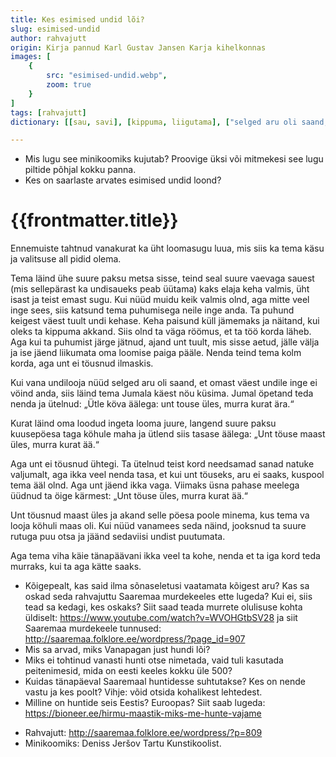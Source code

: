 ```yaml
---
title: Kes esimised undid lõi?
slug: esimised-undid
author: rahvajutt
origin: Kirja pannud Karl Gustav Jansen Karja kihelkonnas
images: [
    {
        src: "esimised-undid.webp",
        zoom: true
    }
]
tags: [rahvajutt]
dictionary: [[sau, savi], [kippuma, liigutama], ["selged aru oli saand, et omast väest", "oli selgelt mõistnud, et oma jõuga"], [touse, tõuse], [langend, heitnud], [sanad, sõnad], [vaga, vakka], [kärmest, valjusti], ["viha käie ta kohe", "viha käivat tema vastu, s.t olevat tema peale vihane"]]

---
```


<details-wrapper summary="Mõtlemiseks ja arutlemiseks">

- Mis lugu see minikoomiks kujutab? Proovige üksi või mitmekesi see lugu piltide põhjal kokku panna.
- Kes on saarlaste arvates esimised undid loond?

</details-wrapper>

<h1 class="story-h1">
    {{frontmatter.title}}
</h1>

Ennemuiste tahtnud vanakurat ka üht loomasugu luua, mis siis ka tema käsu ja valitsuse all pidid olema.

Tema läind ühe suure paksu metsa sisse, teind seal suure vaevaga sauest (mis sellepärast ka undisaueks peab üütama) kaks elaja keha valmis, üht isast ja teist emast sugu. Kui nüüd muidu keik valmis olnd, aga mitte veel inge sees, siis katsund tema puhumisega neile inge anda. Ta puhund keigest väest tuult undi kehase. Keha paisund küll jämemaks ja näitand, kui oleks ta kippuma akkand. Siis olnd ta väga röömus, et ta töö korda läheb. Aga kui ta puhumist järge jätnud, ajand unt tuult, mis sisse aetud, jälle välja ja ise jäend liikumata oma loomise paiga pääle. Nenda teind tema kolm korda, aga unt ei töusnud ilmaskis.

Kui vana undilooja nüüd selged aru oli saand, et omast väest undile inge ei vöind anda, siis läind tema Jumala käest nöu küsima. Jumal öpetand teda nenda ja ütelnud: „Ütle köva äälega: unt touse üles, murra kurat ära.“

Kurat läind oma loodud ingeta looma juure, langend suure paksu kuusepöesa taga köhule maha ja ütlend siis tasase äälega: „Unt töuse maast üles, murra kurat ää.“

Aga unt ei töusnud ühtegi. Ta ütelnud teist kord needsamad sanad natuke valjumalt, aga ikka veel nenda tasa, et kui unt töuseks, aru ei saaks, kuspool tema ääl olnd. Aga unt jäend ikka vaga. Viimaks üsna pahase meelega üüdnud ta öige kärmest: „Unt töuse üles, murra kurat ää.“

Unt töusnud maast üles ja akand selle pöesa poole minema, kus tema va looja köhuli maas oli. Kui nüüd vanamees seda näind, jooksnud ta suure rutuga puu otsa ja jäänd sedaviisi undist puutumata.

Aga tema viha käie tänapäävani ikka veel ta kohe, nenda et ta iga kord teda murraks, kui ta aga kätte saaks.

<story-author :author="frontmatter.author" :origin="frontmatter.origin" />
<story-dictionary :terms="frontmatter.dictionary" />

<details-wrapper summary="Mõtlemiseks ja arutlemiseks">

- Kõigepealt, kas said ilma sõnaseletusi vaatamata kõigest aru? Kas sa oskad seda rahvajuttu Saaremaa murdekeeles ette lugeda? Kui ei, siis tead sa kedagi, kes oskaks? Siit saad teada murrete olulisuse kohta üldiselt: https://www.youtube.com/watch?v=WVOHGtbSV28 ja siit Saaremaa murdekeele tunnused: http://saaremaa.folklore.ee/wordpress/?page_id=907
- Mis sa arvad, miks Vanapagan just hundi lõi?
- Miks ei tohtinud vanasti hunti otse nimetada, vaid tuli kasutada peitenimesid, mida on eesti keeles kokku üle 500?
- Kuidas tänapäeval Saaremaal huntidesse suhtutakse? Kes on nende vastu ja kes poolt? Vihje: võid otsida kohalikest lehtedest.
- Milline on huntide seis Eestis? Euroopas? Siit saab lugeda: https://bioneer.ee/hirmu-maastik-miks-me-hunte-vajame

</details-wrapper>


<details-wrapper summary="Allikad" class="text-sm" icon="IconSources">

- Rahvajutt: http://saaremaa.folklore.ee/wordpress/?p=809
- Minikoomiks: Deniss Jeršov Tartu Kunstikoolist.

</details-wrapper>

